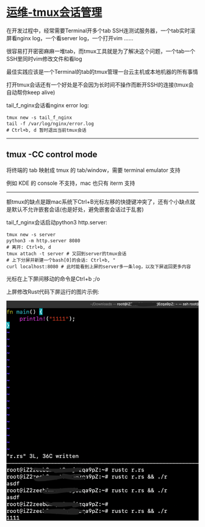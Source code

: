 # [运维-tmux会话管理](/2020/11/tmux.md)

在开发过程中，经常需要Terminal开多个tab SSH连测试服务器，一个tab实时滚屏看nginx log，一个看server log，一个打开vim ......

很容易打开密密麻麻一堆tab，而tmux工具就是为了解决这个问题，一个tab一个SSH里同时vim修改文件和看log

最佳实践应该是一个Terminal的tab的tmux管理一台云主机或本地机器的所有事情

打开tmux会话还有一个好处是不会因为长时间不操作而断开SSH的连接(tmux会自动帮你keep alive)

tail_f_nginx会话看nginx error log:

```
tmux new -s tail_f_nginx
tail -f /var/log/nginx/error.log
# Ctrl+b, d 暂时退出当前tmux会话
```

---

## tmux -CC control mode

将终端的 tab 映射成 tmux 的 tab/window，需要 terminal emulator 支持

例如 KDE 的 console 不支持，mac 也只有 iterm 支持

---

额tmux的缺点是跟mac系统下Ctrl+B光标左移的快捷键冲突了，还有个小缺点就是默认不允许嵌套会话(也是好处，避免嵌套会话过于乱套)

tail_f_nginx会话启动python3 http.server:

```
tmux new -s server
python3 -m http.server 8080
# 离开: Ctrl+b, d
tmux attach -t server # 又回到server的tmux会话
# 上下分屏并新建一个bash[0]的会话: Ctrl+b, "
curl localhost:8080 # 此时能看到上屏的server多一条log，以及下屏返回更多内容
```

光标在上下屏间移动的命令是Ctrl+b ;/o

上屏修改Rust代码下屏运行的图片示例:

![](tmux_split_window.png)

